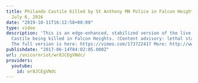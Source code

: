 ```yaml
---
title: Philando Castile Killed by St Anthony MN Police in Falcon Heights (stabilized)
  July 6, 2016
date: "2019-10-11T16:12:58+08:00"
type: video
description: 'This is an edge-enhanced, stabilized version of the live video of Philando
  Castile being killed in Falcon Heights. (Content advisory: lethal state violence).
  The full version is here: https://vimeo.com/173722417 More: http://www.unicornriot.ninja/?p=7498'
publishdate: "2017-06-14T04:02:05.000Z"
url: /unicornriot/wr8JCEgVNdc/
providers:
  youtube:
    id: wr8JCEgVNdc
---
```

